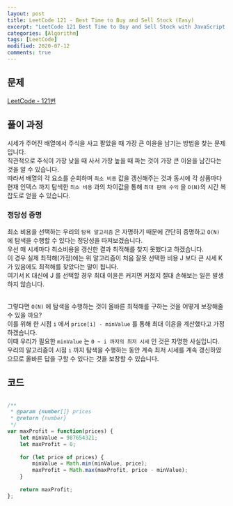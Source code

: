 ```yaml
---
layout: post
title: LeetCode 121 - Best Time to Buy and Sell Stock (Easy)
excerpt: "LeetCode 121 Best Time to Buy and Sell Stock with JavaScript - Javascript 코딩 테스트 대비"
categories: [Algorithm]
tags: [LeetCode]
modified: 2020-07-12
comments: true
---
```


## 문제
[LeetCode - 121번](https://leetcode.com/problems/best-time-to-buy-and-sell-stock/)

## 풀이 과정
시세가 주어진 배열에서 주식을 사고 팔았을 때 가장 큰 이윤을 남기는 방법을 찾는 문제입니다. <br>
직관적으로 주식이 가장 낮을 때 사서 가장 높을 때 파는 것이 가장 큰 이윤을 남긴다는 것을 알 수 있습니다. <br>
따라서 배열의 각 요소를 순회하며 `최소 비용` 값을 갱신해주는 것과 동시에 각 상품마다 현재 인덱스 까지 탐색한 `최소 비용` 과의 차이값을 통해 `최대 판매 수익` 을 `O(N)`의 시간 복잡도로 얻을 수 있습니다. <br>

### 정당성 증명
최소 비용을 선택하는 우리의 `탐욕 알고리즘` 은 자명하기 때문에 간단히 증명하고 `O(N)` 에 탐색을 수행할 수 있다는 정당성을 따져보겠습니다. <br>
우선 매 시세마다 최소비용을 갱신한 결과 최적해를 찾지 못했다고 하겠습니다. <br>
이 경우 실제 최적해(가정)에는 위 알고리즘이 처음 잘못 선택한 비용 J 보다 큰 시세 K가 있음에도 최적해를 찾았다는 말이 됩니다. <br>
여기서 K 대신에 J 를 선택할 경우 최대 이윤은 커지면 커졌지 절대 손해보는 일은 발생하지 않습니다. <br><br>

그렇다면 `O(N)` 에 탐색을 수행하는 것이 올바른 최적해를 구하는 것을 어떻게 보장해줄 수 있을 까요? <br>
이를 위해 한 시점 `i` 에서 `price[i] - minValue` 를 통해 최대 이윤을 계산했다고 가정하겠습니다. <br>
이때 우리가 필요한 `minValue` 는 `0 ~ i 까지의 최저 시세` 인 것은 자명한 사실입니다. <br>
우리의 알고리즘이 시점 `i` 까지 탐색을 수행하는 동안 계속 최저 시세를 계속 갱신하였으므로 올바른 답을 구할 수 있다는 것을 보장할 수 있습니다. <br>

## 코드

~~~ javascript

/**
 * @param {number[]} prices
 * @return {number}
 */
var maxProfit = function(prices) {
    let minValue = 987654321;
    let maxProfit = 0;
    
    for (let price of prices) {
        minValue = Math.min(minValue, price);
        maxProfit = Math.max(maxProfit, price - minValue);
    }
    
    return maxProfit;
};

~~~
